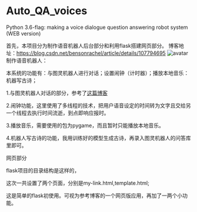 # Auto_QA_voices
Python 3.6-flag: making a voice dialogue question answering robot system (WEB version)

首先，本项目分为制作语音机器人后台部分和利用flask搭建网页部分。
博客地址：https://blog.csdn.net/bensonrachel/article/details/107794695
![avatar](https://img-blog.csdnimg.cn/20200804184331269.png?x-oss-process=image/watermark,type_ZmFuZ3poZW5naGVpdGk,shadow_10，text_aHR0cHM6Ly9ibG9nLmNzZG4ubmV0L2JlbnNvbnJhY2hlbA==,size_16,color_FFFFFF,t_70)
制作语音机器人：

本系统的功能有：与图灵机器人进行对话；设置闹钟（计时器）；播放本地音乐：机器写古诗；

1.与图灵机器人对话的部分，参考了[这篇博客](https://blog.csdn.net/NIeson2012/article/details/96476878#01-%E5%88%9D%E5%BF%83%E7%BC%98%E7%94%B1)

2.闹钟功能，这里使用了多线程的技术，把用户语音设定的时间转为文字且交给另一个线程去执行时间流逝，到点即响应报时。

3.播放音乐，需要使用的包为pygame，而且暂时只能播放本地音乐。

4.机器人写古诗的功能，我用训练好的模型生成古诗，再录入图灵机器人的问答库里即可。

网页部分

flask项目的目录结构是这样的，

这次一共设置了两个页面，分别是my-link.html,template.html;

这是简单的flask初使用。可视为参考博客的一个网页版应用，再加了一两个小功能。